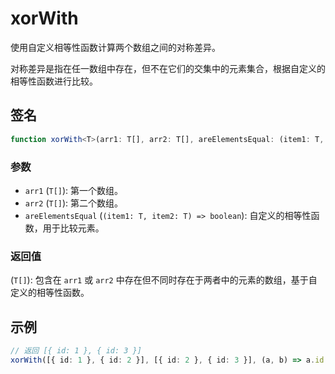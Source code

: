 # xorWith

使用自定义相等性函数计算两个数组之间的对称差异。

对称差异是指在任一数组中存在，但不在它们的交集中的元素集合，根据自定义的相等性函数进行比较。

## 签名

```typescript
function xorWith<T>(arr1: T[], arr2: T[], areElementsEqual: (item1: T, item2: T) => boolean): T[];
```

### 参数

- `arr1` (`T[]`): 第一个数组。
- `arr2` (`T[]`): 第二个数组。
- `areElementsEqual` (`(item1: T, item2: T) => boolean`): 自定义的相等性函数，用于比较元素。

### 返回值

(`T[]`): 包含在 `arr1` 或 `arr2` 中存在但不同时存在于两者中的元素的数组，基于自定义的相等性函数。

## 示例

```typescript
// 返回 [{ id: 1 }, { id: 3 }]
xorWith([{ id: 1 }, { id: 2 }], [{ id: 2 }, { id: 3 }], (a, b) => a.id === b.id);
```
